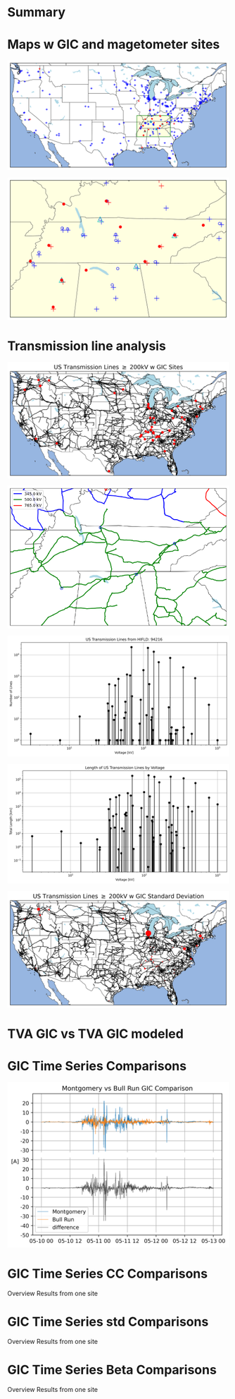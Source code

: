 # Summary

# Maps w GIC and magetometer sites
![](_map/map.png)

![](_map/map_zoom_tva.png)

# Transmission line analysis

![](_results/transmission_map.png)

![](_results/trans_lines_TVA.png)

![](_results/trans_lines_count.png)

![](_results/trans_lines_length.png)

![](_results/transmission_std_map.png)

# TVA GIC vs TVA GIC modeled

# GIC Time Series Comparisons

![](_results/Montgomery_Bull%20Run_GIC_compare_timeseries.png)

# GIC Time Series CC Comparisons
Overview
Results from one site

# GIC Time Series std Comparisons
Overview
Results from one site

# GIC Time Series Beta Comparisons
Overview
Results from one site

